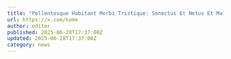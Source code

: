 ```yaml
---
title: "Pellentesque Habitant Morbi Tristique: Senectus Et Netus Et Malesuada"
url: https://x.com/home
author: editor
published: 2025-06-28T17:37:00Z
updated: 2025-06-28T17:37:00Z
category: news
---
```

